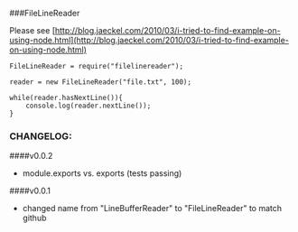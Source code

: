 ###FileLineReader

Please see [http://blog.jaeckel.com/2010/03/i-tried-to-find-example-on-using-node.html](http://blog.jaeckel.com/2010/03/i-tried-to-find-example-on-using-node.html)

```
FileLineReader = require("filelinereader");

reader = new FileLineReader("file.txt", 100);

while(reader.hasNextLine()){
	console.log(reader.nextLine());
}
```

### CHANGELOG:


####v0.0.2
* module.exports vs. exports (tests passing)

####v0.0.1
* changed name from "LineBufferReader" to "FileLineReader" to match github
